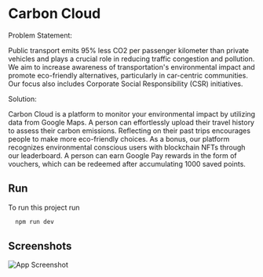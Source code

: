 
# Carbon Cloud

Problem Statement:

Public transport emits 95% less CO2 per passenger kilometer than private vehicles and plays a crucial role in reducing traffic congestion and pollution. We aim to increase awareness of transportation's environmental impact and promote eco-friendly alternatives, particularly in car-centric communities. Our focus also includes Corporate Social Responsibility (CSR) initiatives.

Solution: 

Carbon Cloud is a platform to monitor your environmental impact by utilizing data from Google Maps.
A person can effortlessly upload their travel history to assess their carbon emissions. 
Reflecting on their past trips encourages people to make more eco-friendly choices. 
As a bonus, our platform recognizes environmental conscious users with blockchain NFTs through our leaderboard.
A person can earn Google Pay rewards in the form of vouchers, which can be redeemed after accumulating 1000 saved points.


## Run

To run this project run

```bash
  npm run dev
```


## Screenshots

![App Screenshot]('https://github.com/anmolwadhwaxx/carbon-cloud/Carbon_cloud_UI_GitHub.jpg')

